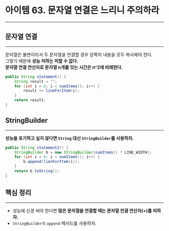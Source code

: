 # 아이템 63. 문자열 연결은 느리니 주의하라

---

## 문자열 연결

---

문자열은 불변이라서 두 문자열을 연결할 경우 양쪽의 내용을 모두 복사해야 한다.  
그렇기 때문에 **성능 저하는 피할 수 없다.**  
**문자열 연결 연산자로 문자열 n개를 잇는 시간은 n^2에 비례한다.**

```java
public String statement() {
    String result = "";
    for (int i = 0; i < numItems(); i++) {
        result += lineForItem(i);
    }
    return result;
}
```

## StringBuilder

---

**성능을 포기하고 싶지 않다면 `String` 대신 `StringBuilder`를 사용하자.**

```java
public String statement2() {
    StringBuilder b = new StringBuilder(numItems() * LINE_WIDTH);
    for (int i = 0; i < numItems(); i++) {
        b.append(lienForItem(i));
    }
    return b.toString();
}
```

## 핵심 정리

---

- 성능에 신경 써야 한다면 **많은 문자열을 연결할 때는 문자열 연결 연산자(+)를 피하자.**
- `StringBuilder의` `append` 메서드를 사용하자.
